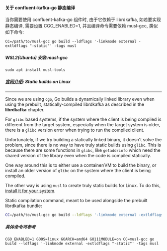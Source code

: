 #### 关于 confluent-kafka-go 静态编译
当你需要使用 confluent-kafka-go 组件时, 由于它依赖于 librdkafka, 如若要实现静态编译, 需要设置 CGO_ENABLED=1, 并且编译命令需要依赖 musl-gcc, 类似如下命令:
```shell
CC=/path/to/musl-gcc go build --ldflags '-linkmode external -extldflags "-static"' -tags musl
```

##### WSL2(Ubuntu) 安装 musl-gcc
```shell
sudo apt install musl-tools
```

##### [官网介绍](https://github.com/confluentinc/confluent-kafka-go): Static builds on Linux
----------------------

Since we are using `cgo`, Go builds a dynamically linked library even when using
the prebuilt, statically-compiled librdkafka as described in the **librdkafka**
chapter.

For `glibc` based systems, if the system where the client is being compiled is
different from the target system, especially when the target system is older,
there is a `glibc` version error when trying to run the compiled client.

Unfortunately, if we try building a statically linked binary, it doesn't solve the problem,
since there is no way to have truly static builds using `glibc`. This is
because there are some functions in `glibc`, like `getaddrinfo` which need the shared
version of the library even when the code is compiled statically.

One way around this is to either use a container/VM to build the binary, or install
an older version of `glibc` on the system where the client is being compiled.

The other way is using `musl` to create truly static builds for Linux. To do this,
[install it for your system](https://wiki.musl-libc.org/getting-started.html).

Static compilation command, meant to be used alongside the prebuilt librdkafka bundle:
```bash
CC=/path/to/musl-gcc go build --ldflags '-linkmode external -extldflags "-static"' -tags musl
```

##### 具体命令可参考
```shell
CGO_ENABLED=1 GOOS=linux GOARCH=amd64 GO111MODULE=on CC=musl-gcc go build --ldflags '-linkmode external -extldflags "-static"' -tags musl
```
